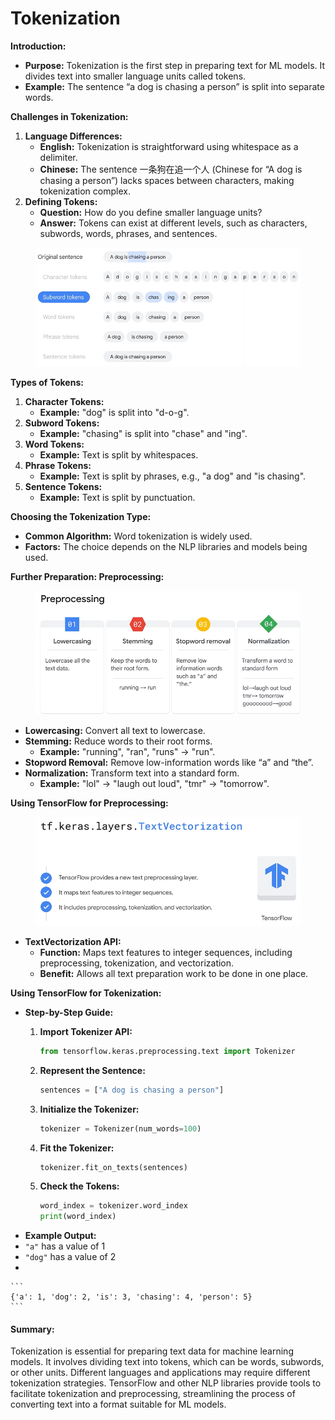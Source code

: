 # Tokenization

**Introduction:**

* **Purpose:** Tokenization is the first step in preparing text for ML models. It divides text into smaller language units called tokens.
* **Example:** The sentence “a dog is chasing a person” is split into separate words.

**Challenges in Tokenization:**

1. **Language Differences:**
   * **English:** Tokenization is straightforward using whitespace as a delimiter.
   * **Chinese:** The sentence 一条狗在追一个人 (Chinese for “A dog is chasing a person”) lacks spaces between characters, making tokenization complex.
2. **Defining Tokens:**
   * **Question:** How do you define smaller language units?
   * **Answer:** Tokens can exist at different levels, such as characters, subwords, words, phrases, and sentences.

<figure><img src="../.gitbook/assets/image (1) (1) (1) (1) (1) (1) (1) (1).png" alt=""><figcaption></figcaption></figure>

**Types of Tokens:**

1. **Character Tokens:**
   * **Example:** "dog" is split into "d-o-g".
2. **Subword Tokens:**
   * **Example:** "chasing" is split into "chase" and "ing".
3. **Word Tokens:**
   * **Example:** Text is split by whitespaces.
4. **Phrase Tokens:**
   * **Example:** Text is split by phrases, e.g., "a dog" and "is chasing".
5. **Sentence Tokens:**
   * **Example:** Text is split by punctuation.

**Choosing the Tokenization Type:**

* **Common Algorithm:** Word tokenization is widely used.
* **Factors:** The choice depends on the NLP libraries and models being used.

**Further Preparation: Preprocessing:**

<figure><img src="../.gitbook/assets/image (2) (1) (1) (1) (1) (1) (1) (1).png" alt=""><figcaption></figcaption></figure>

* **Lowercasing:** Convert all text to lowercase.
* **Stemming:** Reduce words to their root forms.
  * **Example:** "running", "ran", "runs" -> "run".
* **Stopword Removal:** Remove low-information words like “a” and “the”.
* **Normalization:** Transform text into a standard form.
  * **Example:** "lol" -> "laugh out loud", "tmr" -> "tomorrow".

**Using TensorFlow for Preprocessing:**

<figure><img src="../.gitbook/assets/image (3) (1) (1) (1) (1) (1) (1) (1).png" alt=""><figcaption></figcaption></figure>

* **TextVectorization API:**
  * **Function:** Maps text features to integer sequences, including preprocessing, tokenization, and vectorization.
  * **Benefit:** Allows all text preparation work to be done in one place.

**Using TensorFlow for Tokenization:**

* **Step-by-Step Guide:**
  1.  **Import Tokenizer API:**

      ```python
      from tensorflow.keras.preprocessing.text import Tokenizer
      ```
  2.  **Represent the Sentence:**

      ```python
      sentences = ["A dog is chasing a person"]
      ```
  3.  **Initialize the Tokenizer:**

      ```python
      tokenizer = Tokenizer(num_words=100)
      ```
  4.  **Fit the Tokenizer:**

      ```python
      tokenizer.fit_on_texts(sentences)
      ```
  5.  **Check the Tokens:**

      ```python
      word_index = tokenizer.word_index
      print(word_index)
      ```
* **Example Output:**
* `"a"` has a value of 1
* `"dog"` has a value of 2
*

    ```
    {'a': 1, 'dog': 2, 'is': 3, 'chasing': 4, 'person': 5}
    ```

#### Summary:

Tokenization is essential for preparing text data for machine learning models. It involves dividing text into tokens, which can be words, subwords, or other units. Different languages and applications may require different tokenization strategies. TensorFlow and other NLP libraries provide tools to facilitate tokenization and preprocessing, streamlining the process of converting text into a format suitable for ML models.
